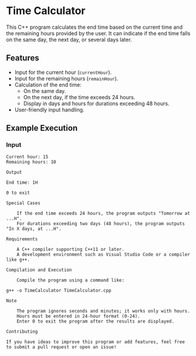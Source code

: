 # Time Calculator

This C++ program calculates the end time based on the current time and the remaining hours provided by the user. It can indicate if the end time falls on the same day, the next day, or several days later.

## Features

- Input for the current hour (`currentHour`).
- Input for the remaining hours (`remainHour`).
- Calculation of the end time:
  - On the same day.
  - On the next day, if the time exceeds 24 hours.
  - Display in days and hours for durations exceeding 48 hours.
- User-friendly input handling.

## Example Execution

### Input
```plaintext
Current hour: 15
Remaining hours: 10

Output

End time: 1H

0 to exit

Special Cases

    If the end time exceeds 24 hours, the program outputs "Tomorrow at ...H".
    For durations exceeding two days (48 hours), the program outputs "In X days, at ...H".

Requirements

    A C++ compiler supporting C++11 or later.
    A development environment such as Visual Studio Code or a compiler like g++.

Compilation and Execution

    Compile the program using a command like:

g++ -o TimeCalculator TimeCalculator.cpp

Note

    The program ignores seconds and minutes; it works only with hours.
    Hours must be entered in 24-hour format (0-24).
    Enter 0 to exit the program after the results are displayed.

Contributing

If you have ideas to improve this program or add features, feel free to submit a pull request or open an issue!
